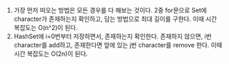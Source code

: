 1. 가장 먼저 떠오는 방법은 모든 경우를 다 해보는 것이다.
2중 for문으로 Set에 character가 존재하는지 확인하고, 담는 방법으로 최대 길이를 구한다.
이때 시간 복잡도는 O(n^2)이 된다.
​
2. HashSet에 i=0번부터 저장하면서, 존재하는지 확인한다.
존재하지 않으면, i번 character를 add하고, 존재한다면 앞에 있는 j번 character를 remove 한다.
이때 시간 복잡도는 O(2n)이 된다.
​
​